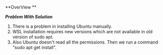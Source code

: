**OverView **

***Problem With Solution***

1. There is a problem in installing Ubuntu manually. 
2. WSL installation requires new versions which are not available in old version of sudo apt.
3. Also Ubuntu doesn't read all the permissions. Then we run a command "sudo apt get install".
